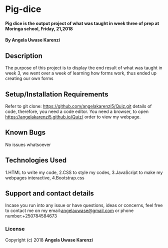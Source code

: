 # Pig-dice

#### Pig dice is the output project of what was taught in week three of prep at Moringa school, Friday, 21,2018

#### By Angela Uwase Karenzi

## Description

The purpose of this project is to display the end result of what was taught in week 3, we went over a week of learning how forms work, thus ended up creating our own forms
## Setup/Installation Requirements

Refer to git clone: https://github.com/angelakarenzi5/Quiz.git details of code, therefore, you need a code editor.
You need a browser, to open https://angelakarenzi5.github.io/Quiz/ order to view my webpage.

## Known Bugs

No issues whatsoever

## Technologies Used

1.HTML to write my code,
2.CSS to style my codes,
3.JavaScript to make my webpages interactive,
4.Bootstrap.css


## Support and contact details

Incase you run into any issue or have questions, ideas or concerns, feel free to contact me on my email:angelauwase@gmail.com or phone number:+250784584673

### License

Copyright (c) 2018 **Angela Uwase Karenzi**
